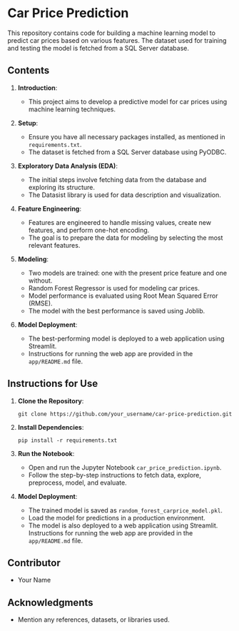 
# Car Price Prediction

This repository contains code for building a machine learning model to predict car prices based on various features. The dataset used for training and testing the model is fetched from a SQL Server database.

## Contents

1. **Introduction**: 
   - This project aims to develop a predictive model for car prices using machine learning techniques.
   
2. **Setup**: 
   - Ensure you have all necessary packages installed, as mentioned in `requirements.txt`.
   - The dataset is fetched from a SQL Server database using PyODBC.
   
3. **Exploratory Data Analysis (EDA)**: 
   - The initial steps involve fetching data from the database and exploring its structure.
   - The Datasist library is used for data description and visualization.

4. **Feature Engineering**: 
   - Features are engineered to handle missing values, create new features, and perform one-hot encoding.
   - The goal is to prepare the data for modeling by selecting the most relevant features.

5. **Modeling**: 
   - Two models are trained: one with the present price feature and one without.
   - Random Forest Regressor is used for modeling car prices.
   - Model performance is evaluated using Root Mean Squared Error (RMSE).
   - The model with the best performance is saved using Joblib.

6. **Model Deployment**: 
   - The best-performing model is deployed to a web application using Streamlit.
   - Instructions for running the web app are provided in the `app/README.md` file.

## Instructions for Use

1. **Clone the Repository**: 
   ```
   git clone https://github.com/your_username/car-price-prediction.git
   ```

2. **Install Dependencies**: 
   ```
   pip install -r requirements.txt
   ```

3. **Run the Notebook**: 
   - Open and run the Jupyter Notebook `car_price_prediction.ipynb`.
   - Follow the step-by-step instructions to fetch data, explore, preprocess, model, and evaluate.

4. **Model Deployment**: 
   - The trained model is saved as `random_forest_carprice_model.pkl`.
   - Load the model for predictions in a production environment.
   - The model is also deployed to a web application using Streamlit. Instructions for running the web app are provided in the `app/README.md` file.

## Contributor
- Your Name

## Acknowledgments
- Mention any references, datasets, or libraries used.

